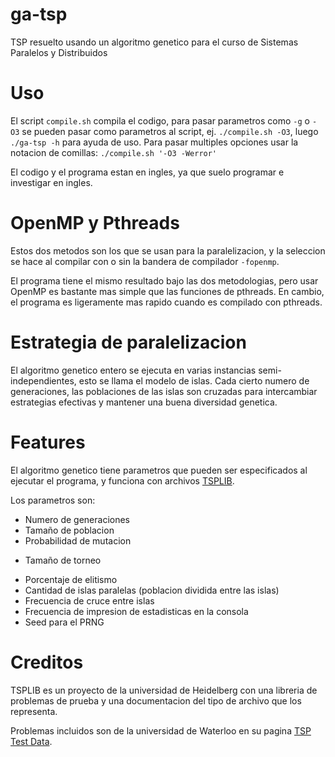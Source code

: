 # ga-tsp
TSP resuelto usando un algoritmo genetico para el curso de Sistemas Paralelos y Distribuidos

# Uso
El script `compile.sh` compila el codigo, para pasar parametros como `-g` o `-O3` se pueden pasar como parametros al script, ej. `./compile.sh -O3`, luego `./ga-tsp -h` para ayuda de uso. Para pasar multiples opciones usar la notacion de comillas: `./compile.sh '-O3 -Werror'`

El codigo y el programa estan en ingles, ya que suelo programar e investigar en ingles.

# OpenMP y Pthreads
Estos dos metodos son los que se usan para la paralelizacion, y la seleccion se hace al compilar con o sin la bandera de compilador `-fopenmp`.

El programa tiene el mismo resultado bajo las dos metodologias, pero usar OpenMP es bastante mas simple que las funciones de pthreads. En cambio, el programa es ligeramente mas rapido cuando es compilado con pthreads.

# Estrategia de paralelizacion
El algoritmo genetico entero se ejecuta en varias instancias semi-independientes, esto se llama el modelo de islas. Cada cierto numero de generaciones, las poblaciones de las islas son cruzadas para intercambiar estrategias efectivas y mantener una buena diversidad genetica.

# Features
El algoritmo genetico tiene parametros que pueden ser especificados al ejecutar el programa, y funciona con archivos [TSPLIB](http://comopt.ifi.uni-heidelberg.de/software/TSPLIB95/).

Los parametros son:
- Numero de generaciones
- Tamaño de poblacion
- Probabilidad de mutacion
<!-- - Estrategia de seleccion (torneo o truncaciion) -->
- Tamaño de torneo
<!-- - Porcentaje de truncacion -->
<!-- - Porcentaje de cruce (para truncacion) -->
- Porcentaje de elitismo <!-- (para truncacion) -->
- Cantidad de islas paralelas (poblacion dividida entre las islas)
- Frecuencia de cruce entre islas
- Frecuencia de impresion de estadisticas en la consola
- Seed para el PRNG

# Creditos
TSPLIB es un proyecto de la universidad de Heidelberg con una libreria de problemas de prueba y una documentacion del tipo de archivo que los representa.

Problemas incluidos son de la universidad de Waterloo en su pagina [TSP Test Data](https://www.math.uwaterloo.ca/tsp/data/).
